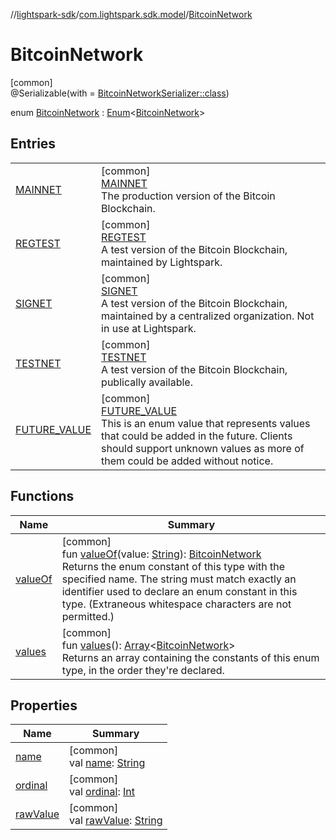 //[lightspark-sdk](../../../index.md)/[com.lightspark.sdk.model](../index.md)/[BitcoinNetwork](index.md)

# BitcoinNetwork

[common]\
@Serializable(with = [BitcoinNetworkSerializer::class](../-bitcoin-network-serializer/index.md))

enum [BitcoinNetwork](index.md) : [Enum](https://kotlinlang.org/api/latest/jvm/stdlib/kotlin/-enum/index.html)&lt;[BitcoinNetwork](index.md)&gt;

## Entries

| | |
|---|---|
| [MAINNET](-m-a-i-n-n-e-t/index.md) | [common]<br>[MAINNET](-m-a-i-n-n-e-t/index.md)<br>The production version of the Bitcoin Blockchain. |
| [REGTEST](-r-e-g-t-e-s-t/index.md) | [common]<br>[REGTEST](-r-e-g-t-e-s-t/index.md)<br>A test version of the Bitcoin Blockchain, maintained by Lightspark. |
| [SIGNET](-s-i-g-n-e-t/index.md) | [common]<br>[SIGNET](-s-i-g-n-e-t/index.md)<br>A test version of the Bitcoin Blockchain, maintained by a centralized organization. Not in use at Lightspark. |
| [TESTNET](-t-e-s-t-n-e-t/index.md) | [common]<br>[TESTNET](-t-e-s-t-n-e-t/index.md)<br>A test version of the Bitcoin Blockchain, publically available. |
| [FUTURE_VALUE](-f-u-t-u-r-e_-v-a-l-u-e/index.md) | [common]<br>[FUTURE_VALUE](-f-u-t-u-r-e_-v-a-l-u-e/index.md)<br>This is an enum value that represents values that could be added in the future. Clients should support unknown values as more of them could be added without notice. |

## Functions

| Name | Summary |
|---|---|
| [valueOf](value-of.md) | [common]<br>fun [valueOf](value-of.md)(value: [String](https://kotlinlang.org/api/latest/jvm/stdlib/kotlin/-string/index.html)): [BitcoinNetwork](index.md)<br>Returns the enum constant of this type with the specified name. The string must match exactly an identifier used to declare an enum constant in this type. (Extraneous whitespace characters are not permitted.) |
| [values](values.md) | [common]<br>fun [values](values.md)(): [Array](https://kotlinlang.org/api/latest/jvm/stdlib/kotlin/-array/index.html)&lt;[BitcoinNetwork](index.md)&gt;<br>Returns an array containing the constants of this enum type, in the order they're declared. |

## Properties

| Name | Summary |
|---|---|
| [name](../../com.lightspark.sdk.requester/-server-environment/-p-r-o-d/index.md#-372974862%2FProperties%2F-962664521) | [common]<br>val [name](../../com.lightspark.sdk.requester/-server-environment/-p-r-o-d/index.md#-372974862%2FProperties%2F-962664521): [String](https://kotlinlang.org/api/latest/jvm/stdlib/kotlin/-string/index.html) |
| [ordinal](../../com.lightspark.sdk.requester/-server-environment/-p-r-o-d/index.md#-739389684%2FProperties%2F-962664521) | [common]<br>val [ordinal](../../com.lightspark.sdk.requester/-server-environment/-p-r-o-d/index.md#-739389684%2FProperties%2F-962664521): [Int](https://kotlinlang.org/api/latest/jvm/stdlib/kotlin/-int/index.html) |
| [rawValue](raw-value.md) | [common]<br>val [rawValue](raw-value.md): [String](https://kotlinlang.org/api/latest/jvm/stdlib/kotlin/-string/index.html) |
